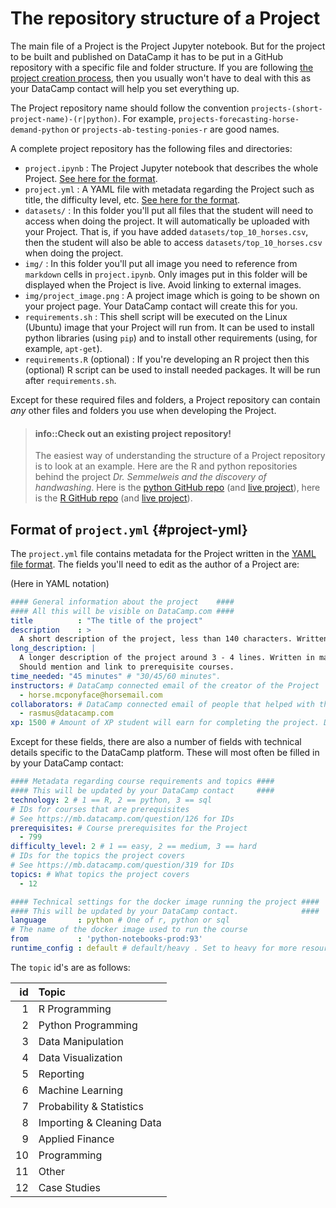 The repository structure of a Project
==========================================

The main file of a Project is the Project Jupyter notebook. But for the project to be built and published on DataCamp it has to be put in a GitHub repository with a specific file and folder structure. If you are following [the project creation process](projects-process.md), then you usually won't have to deal with this as your DataCamp contact will help you set everything up. 

The Project repository name should follow the convention `projects-(short-project-name)-(r|python)`. For example, `projects-forecasting-horse-demand-python` or `projects-ab-testing-ponies-r` are good names.

A complete project repository has the following files and directories:

* `project.ipynb` : The Project Jupyter notebook that describes the whole Project. [See here for the format](projects-format.md).
* `project.yml` : A YAML file with metadata regarding the Project such as title, the difficulty level, etc. [See here for the format](#project-yml).
* `datasets/` : In this folder you'll put all files that the student will need to access when doing the project. It will automatically be uploaded with your Project. That is, if you have added `datasets/top_10_horses.csv`, then the student will also be able to access `datasets/top_10_horses.csv` when doing the project.
* `img/` : In this folder you'll put all image you need to reference from `markdown` cells in `project.ipynb`. Only images put in this folder will be displayed when the Project is live. Avoid linking to external images.
* `img/project_image.png` : A project image which is going to be shown on your project page. Your DataCamp contact will create this for you.
* `requirements.sh` : This shell script will be executed on the Linux (Ubuntu) image that your Project will run from. It can be used to install python libraries (using `pip`) and to install other requirements (using, for example, `apt-get`).
* `requirements.R` (optional) : If you're developing an R project then this (optional) R script can be used to install needed packages. It will be run after `requirements.sh`.

Except for these required files and folders, a Project repository can contain *any* other files and folders you use when developing the Project.


> #### info::Check out an existing project repository! 
> The easiest way of understanding the structure of a Project repository is to look at an example. Here are the R and python repositories behind the project *Dr. Semmelweis and the discovery of handwashing*. Here is the [python GitHub repo](https://github.com/datacamp/projects-discovery-of-handwashing-python) (and [live project](https://projects.datacamp.com/projects/20)), here is the [R GitHub repo](https://github.com/datacamp/projects-discovery-of-handwashing-r) (and [live project](https://projects.datacamp.com/projects/49)).



Format of `project.yml` {#project-yml}
-------------------------------------------

The `project.yml` file contains metadata for the Project written in the [YAML file format](https://learnxinyminutes.com/docs/yaml/). The fields you'll need to edit as the author of a Project are:

(Here in YAML notation)

```yaml
#### General information about the project    ####
#### All this will be visible on DataCamp.com ####
title          : "The title of the project"
description    : >
  A short description of the project, less than 140 characters. Written in markdown.
long_description: |
  A longer description of the project around 3 - 4 lines. Written in markdown.
  Should mention and link to prerequisite courses.
time_needed: "45 minutes" # "30/45/60 minutes".
instructors: # DataCamp connected email of the creator of the Project
  - horse.mcponyface@horsemail.com
collaborators: # DataCamp connected email of people that helped with the Project
  - rasmus@datacamp.com
xp: 1500 # Amount of XP student will earn for completing the project. Default value is 1500.
```

Except for these fields, there are also a number of fields with technical details specific to the DataCamp platform. These will most often be filled in by your DataCamp contact:

```yaml
#### Metadata regarding course requirements and topics ####
#### This will be updated by your DataCamp contact     ####
technology: 2 # 1 == R, 2 == python, 3 == sql
# IDs for courses that are prerequisites
# See https://mb.datacamp.com/question/126 for IDs
prerequisites: # Course prerequisites for the Project
  - 799
difficulty_level: 2 # 1 == easy, 2 == medium, 3 == hard
# IDs for the topics the project covers
# See https://mb.datacamp.com/question/319 for IDs
topics: # What topics the project covers
  - 12

#### Technical settings for the docker image running the project ####
#### This will be updated by your DataCamp contact.              ####
language       : python # One of r, python or sql
# The name of the docker image used to run the course
from           : 'python-notebooks-prod:93'
runtime_config : default # default/heavy . Set to heavy for more resource intensive projects.
```

The `topic` id's are as follows:

| id|Topic                     |
|--:|:-------------------------|
|  1|R Programming             |
|  2|Python Programming        |
|  3|Data Manipulation         |
|  4|Data Visualization        |
|  5|Reporting                 |
|  6|Machine Learning          |
|  7|Probability & Statistics  |
|  8|Importing & Cleaning Data |
|  9|Applied Finance           |
| 10|Programming               |
| 11|Other                     |
| 12|Case Studies              |





